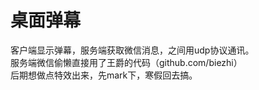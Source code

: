 # 桌面弹幕
客户端显示弹幕，服务端获取微信消息，之间用udp协议通讯。
<br>
服务端微信偷懒直接用了王爵的代码（github.com/biezhi）
<br>
后期想做点特效出来，先mark下，寒假回去搞。
